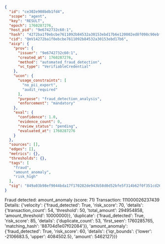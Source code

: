 ```json
{
  "id": "ce302e908bdb1fd4",
  "scope": "agent",
  "key": "RESULT",
  "epoch": 1760287276,
  "host_pid": "9e6742732c60:1",
  "hash": "4272ba1f0ebcbe7611092b84532a30153ebd17b6e120002ed8f098c90ebfc80a",
  "cid": "QmV14272ba1f0ebcbe7611092b84532a30153ebd17b6",
  "aicp": {
    "prov": {
      "issuer": "9e6742732c60:1",
      "created_at": 1760287276,
      "method": "automated_fraud_detection",
      "vc_type": "VerifiableCredential"
    },
    "ucon": {
      "usage_constraints": [
        "no_pii_export",
        "audit_required"
      ],
      "purpose": "fraud_detection_analysis",
      "enforcement": "mandatory"
    },
    "eval": {
      "confidence": 1.0,
      "evidence_count": 0,
      "review_status": "pending",
      "evaluated_at": 1760287276
    }
  },
  "sources": [],
  "edges": [],
  "metrics": {},
  "thresholds": {},
  "tags": [
    "fraud",
    "amount_anomaly",
    "risk_high"
  ],
  "sig": "849a03b98ef9044bda17f170282de943b58d0d52bfe5f314b62f0f351cd261c2"
}
```

Fraud detected: amount_anomaly (score: 71)
Transaction: 111000026237439
Details: {'velocity': {'fraud_detected': True, 'risk_score': 70, 'details': {'transaction_count': 54, 'threshold': 50, 'total_amount': 294954858, 'amount_threshold': 10000000}}, 'duplicate': {'fraud_detected': True, 'risk_score': 85, 'details': {'duplicate_count': 53, 'first_seen': 1760285765, 'matching_hash': '88704d1e07f02084'}}, 'amount_anomaly': {'fraud_detected': True, 'risk_score': 60, 'details': {'iqr_bounds': {'lower': -2106683.5, 'upper': 4084502.5}, 'amount': 5462127}}}